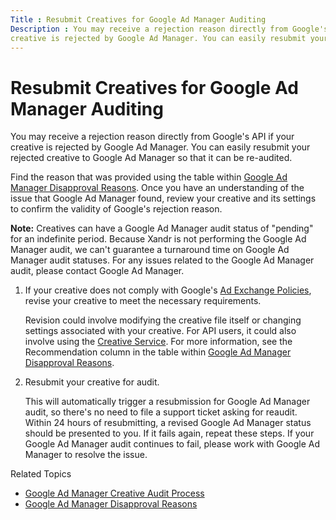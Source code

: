 ```yaml
---
Title : Resubmit Creatives for Google Ad Manager Auditing
Description : You may receive a rejection reason directly from Google's API if your
creative is rejected by Google Ad Manager. You can easily resubmit your
---
```



# Resubmit Creatives for Google Ad Manager Auditing



You may receive a rejection reason directly from Google's API if your
creative is rejected by Google Ad Manager. You can easily resubmit your
rejected creative to Google Ad Manager so that it can be re-audited.



Find the reason that was provided using the table within
<a href="adx-disapproval-reasons.md" class="xref"
title="You may receive a disapproval reason from Google Ad Manager for various reasons.">Google
Ad Manager Disapproval Reasons</a>. Once you have an understanding of
the issue that Google Ad Manager found, review your creative and its
settings to confirm the validity of Google's rejection reason.



<b>Note:</b> Creatives can have a Google Ad
Manager audit status of "pending" for an indefinite period. Because
Xandr is not performing the Google Ad Manager
audit, we can't guarantee a turnaround time on Google Ad Manager audit
statuses. For any issues related to the Google Ad Manager audit, please
contact Google Ad Manager.





1.  If your creative does not comply with Google's
    <a
    href="http://support.google.com/adxbuyer/bin/answer.py?hl=en&amp;answer=1325008"
    class="xref" target="_blank">Ad Exchange Policies</a>, revise your
    creative to meet the necessary requirements.
    

    Revision could involve modifying the creative file itself or
    changing settings associated with your creative. For API users, it
    could also involve using the <a
    href="xandr-api/creative-service.md"
    class="xref" target="_blank">Creative Service</a>. For more
    information, see the
    Recommendation column in the table
    within <a href="adx-disapproval-reasons.md" class="xref"
    title="You may receive a disapproval reason from Google Ad Manager for various reasons.">Google
    Ad Manager Disapproval Reasons</a>.

    
2.  Resubmit your creative for audit.
    

    This will automatically trigger a resubmission for Google Ad Manager
    audit, so there's no need to file a support ticket asking for
    reaudit. Within 24 hours of resubmitting, a revised Google Ad
    Manager status should be presented to you. If it fails again, repeat
    these steps. If your Google Ad Manager audit continues to fail,
    please work with Google Ad Manager to resolve the issue.



Related Topics

- <a href="adx-creative-audit-process.md" class="xref"
  title="For your creative to serve on Google Ad Manager inventory, it must pass both the Xandr and Google Ad Manager creative audit.">Google
  Ad Manager Creative Audit Process</a>
- <a href="adx-disapproval-reasons.md" class="xref"
  title="You may receive a disapproval reason from Google Ad Manager for various reasons.">Google
  Ad Manager Disapproval Reasons</a>






